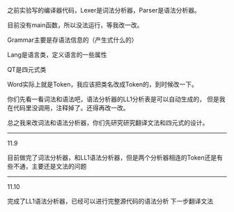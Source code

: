 之前实验写的编译器代码，Lexer是词法分析器，Parser是语法分析器。

目前没有main函数，所以没法运行，等我改一改。

Grammar主要是存语法信息的（产生式什么的）

Lang是语言类，定义语言的一些属性

QT是四元式类

Word实际上就是Token，我应该把类名改成Token的，到时候改一下。

你们先看一看词法和语法吧，语法分析器的LL1分析表是可以自动生成的，
但是我在代码里没调用，注释掉了。还得再改一改。

总之我来改词法和语法分析器，你们先研究研究翻译文法和四元式的设计。

------
11.9

目前做完了词法分析器，和LL1语法分析器，但是两个分析器相连的Token还是有些不通，主要还是文法的问题

------
11.10

完成了LL1语法分析器，已经可以进行完整源代码的语法分析
下一步翻译文法
